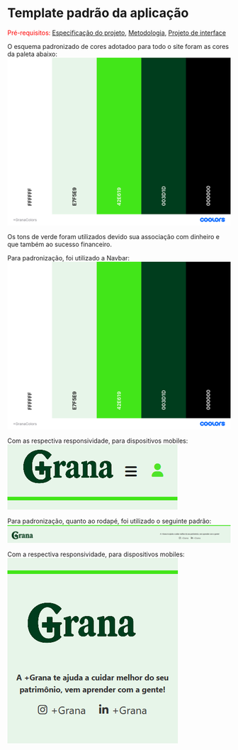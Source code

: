 # Template padrão da aplicação

<span style="color:red">Pré-requisitos: <a href="03-Product-design.md"> Especificação do projeto</a></span>, <a href="04-Metodologia.md"> Metodologia</a>, <a href="05-Projeto-interface.md"> Projeto de interface</a>

O esquema padronizado de cores adotadoo para todo o site foram as cores da paleta abaixo:
![Paleta de Cores](imgs/TemplatePadrao/+GranaColors.png)

Os tons de verde foram utilizados devido sua associação com dinheiro e que também ao sucesso financeiro.

Para padronização, foi utilizado a Navbar:
![Navbar padrão](imgs/TemplatePadrao/+GranaColors.png)

Com as respectiva responsividade, para dispositivos mobiles:
![Navbar responsiva](imgs/TemplatePadrao/respNavbar.png)

Para padronização, quanto ao rodapé, foi utilizado o seguinte padrão:
![Rodapé padrão](imgs/TemplatePadrao/rodape.png)

Com a respectiva responsividade, para dispositivos mobiles:
![Rodapé responsivo](imgs/TemplatePadrao/respRodape.png)

